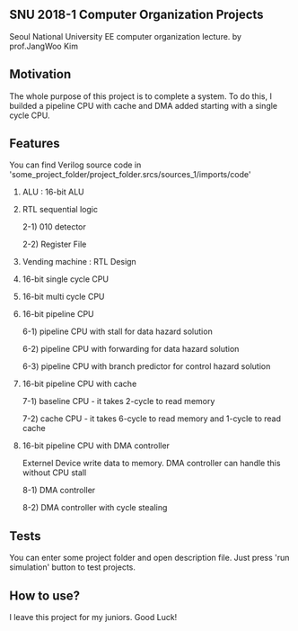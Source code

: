 ## SNU 2018-1 Computer Organization Projects
Seoul National University EE computer organization lecture.
by prof.JangWoo Kim

## Motivation
The whole purpose of this project is to complete a system. To do this, I builded a pipeline CPU with cache and DMA added starting with a single cycle CPU.

## Features
You can find Verilog source code in 'some_project_folder/project_folder.srcs/sources_1/imports/code'

1. ALU : 16-bit ALU
2. RTL sequential logic

    2-1) 010 detector
  
    2-2) Register File

3. Vending machine : RTL Design
4. 16-bit single cycle CPU
5. 16-bit multi cycle CPU
6. 16-bit pipeline CPU

    6-1) pipeline CPU with stall for data hazard solution
    
    6-2) pipeline CPU with forwarding for data hazard solution
    
    6-3) pipeline CPU with branch predictor for control hazard solution

7. 16-bit pipeline CPU with cache

    7-1) baseline CPU - it takes 2-cycle to read memory
    
    7-2) cache CPU - it takes 6-cycle to read memory and 1-cycle to read cache
    
8. 16-bit pipeline CPU with DMA controller

    Externel Device write data to memory. DMA controller can handle this without CPU stall

    8-1) DMA controller
    
    8-2) DMA controller with cycle stealing

## Tests
You can enter some project folder and open description file. Just press 'run simulation' button to test projects.

## How to use?
I leave this project for my juniors. Good Luck!
